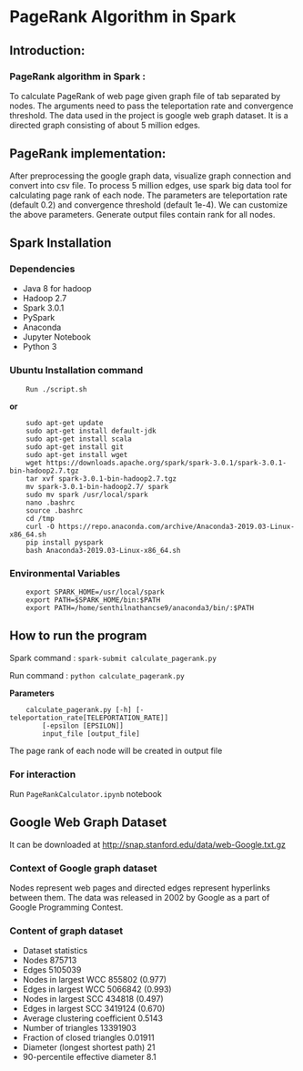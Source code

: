 # PageRank Algorithm in Spark

## Introduction:
### PageRank algorithm in Spark :
To calculate PageRank of web page given graph file of tab separated by nodes. The arguments need to pass the teleportation rate and convergence threshold. The data used in the project is google web graph dataset. It is a directed graph consisting of about 5 million edges.

## PageRank implementation:
After preprocessing the google graph data, visualize graph connection and convert into csv file. To process 5 million edges, use spark big data tool for calculating page rank of each node.  The parameters are teleportation rate (default 0.2) and convergence threshold (default 1e-4). We can customize the above parameters. Generate output files contain rank for all nodes.

## Spark Installation

### Dependencies 
- Java 8 for hadoop
- Hadoop 2.7
- Spark 3.0.1
- PySpark
- Anaconda
- Jupyter Notebook
- Python 3

### Ubuntu Installation command

        Run ./script.sh 
**or**

        sudo apt-get update
        sudo apt-get install default-jdk
        sudo apt-get install scala
        sudo apt-get install git
        sudo apt-get install wget
        wget https://downloads.apache.org/spark/spark-3.0.1/spark-3.0.1-bin-hadoop2.7.tgz
        tar xvf spark-3.0.1-bin-hadoop2.7.tgz 
        mv spark-3.0.1-bin-hadoop2.7/ spark
        sudo mv spark /usr/local/spark
        nano .bashrc
        source .bashrc
        cd /tmp
        curl -O https://repo.anaconda.com/archive/Anaconda3-2019.03-Linux-x86_64.sh
        pip install pyspark
        bash Anaconda3-2019.03-Linux-x86_64.sh

### Environmental Variables
        export SPARK_HOME=/usr/local/spark
        export PATH=$SPARK_HOME/bin:$PATH
        export PATH=/home/senthilnathancse9/anaconda3/bin/:$PATH

## How to run the program

Spark command : `spark-submit calculate_pagerank.py`

Run command : `python calculate_pagerank.py`

**Parameters**

        calculate_pagerank.py [-h] [-teleportation_rate[TELEPORTATION_RATE]]
            [-epsilon [EPSILON]]
            input_file [output_file]

The page rank of each node will be created in output file

### For interaction 
Run `PageRankCalculator.ipynb` notebook


## Google Web Graph Dataset
It can be downloaded at <http://snap.stanford.edu/data/web-Google.txt.gz> 
### Context of Google graph dataset
Nodes represent web pages and directed edges represent hyperlinks between them. The data was released in 2002 by Google as a part of Google Programming Contest.

### Content of graph dataset

- Dataset statistics
- Nodes 875713
- Edges 5105039
- Nodes in largest WCC 855802 (0.977)
- Edges in largest WCC 5066842 (0.993)
- Nodes in largest SCC 434818 (0.497)
- Edges in largest SCC 3419124 (0.670)
- Average clustering coefficient 0.5143
- Number of triangles 13391903
- Fraction of closed triangles 0.01911
- Diameter (longest shortest path) 21
- 90-percentile effective diameter 8.1
